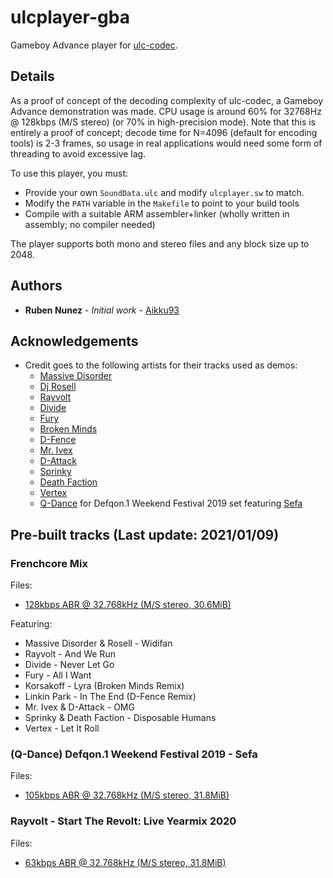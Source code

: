 # ulcplayer-gba
Gameboy Advance player for [ulc-codec](https://github.com/Aikku93/ulc-codec).

## Details

As a proof of concept of the decoding complexity of ulc-codec, a Gameboy Advance demonstration was made. CPU usage is around 60% for 32768Hz @ 128kbps (M/S stereo) (or 70% in high-precision mode). Note that this is entirely a proof of concept; decode time for N=4096 (default for encoding tools) is 2-3 frames, so usage in real applications would need some form of threading to avoid excessive lag.

To use this player, you must:
* Provide your own ```SoundData.ulc``` and modify ```ulcplayer.sw``` to match.
* Modify the ```PATH``` variable in the ```Makefile``` to point to your build tools
* Compile with a suitable ARM assembler+linker (wholly written in assembly; no compiler needed)

The player supports both mono and stereo files and any block size up to 2048.

## Authors
* **Ruben Nunez** - *Initial work* - [Aikku93](https://github.com/Aikku93)

## Acknowledgements
* Credit goes to the following artists for their tracks used as demos:
  * [Massive Disorder](https://music.youtube.com/channel/UCh0Wpik492k20CGDdO-oMxw)
  * [Dj Rosell](https://music.youtube.com/channel/UCYtG8dK4NRvaO5qzJbD1_cg)
  * [Rayvolt](https://music.youtube.com/channel/UCUCZojA3_kduHSK_-bmYSAA)
  * [Divide](https://music.youtube.com/channel/UC9hoh7Hnqj2dfoZS-nTriHA)
  * [Fury](https://music.youtube.com/channel/UC_S8_99gWKSex7VnolJSRoQ)
  * [Broken Minds](https://music.youtube.com/channel/UCAGgywXWpRmXFP5bCSWr2Wg)
  * [D-Fence](https://music.youtube.com/channel/UCYWaI0YFInBINNgeKUeUgLg)
  * [Mr. Ivex](https://music.youtube.com/channel/UCsrWJSnK1ZryH-92x00a4uA)
  * [D-Attack](https://music.youtube.com/channel/UCX3df7M01uW8ET0554TdQeg)
  * [Sprinky](https://music.youtube.com/channel/UCYyRu41eHt787jvvgROnY9g)
  * [Death Faction](https://www.hardtunes.com/artists/death-faction)
  * [Vertex](https://music.youtube.com/channel/UCtRTO5SOpUJvfyZD43ZTxYQ)
  * [Q-Dance](https://www.q-dance.com/) for Defqon.1 Weekend Festival 2019 set featuring [Sefa](https://djsefa.com/)

## Pre-built tracks (Last update: 2021/01/09)

### Frenchcore Mix

Files:
* [128kbps ABR @ 32.768kHz (M/S stereo, 30.6MiB)](https://www.mediafire.com/file/rjrdv9joq0558xq/file)

Featuring:
* Massive Disorder & Rosell - Widifan
* Rayvolt - And We Run
* Divide - Never Let Go
* Fury - All I Want
* Korsakoff - Lyra (Broken Minds Remix)
* Linkin Park - In The End (D-Fence Remix)
* Mr. Ivex & D-Attack - OMG
* Sprinky & Death Faction - Disposable Humans
* Vertex - Let It Roll

### (Q-Dance) Defqon.1 Weekend Festival 2019 - Sefa

Files:
* [105kbps ABR @ 32.768kHz (M/S stereo, 31.8MiB)](https://www.mediafire.com/file/ve1xtc6e11ge09h/file)

### Rayvolt - Start The Revolt: Live Yearmix 2020

Files:
* [63kbps ABR @ 32.768kHz (M/S stereo, 31.8MiB)](https://www.mediafire.com/file/khi0dtx0ifgo9ql/file)
